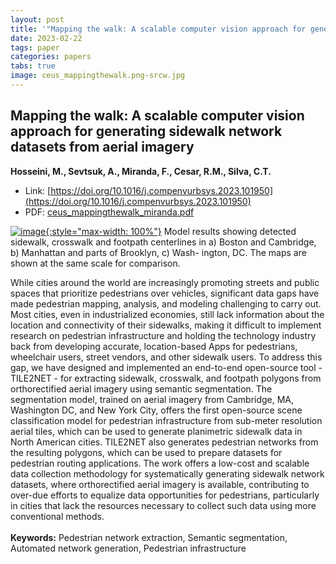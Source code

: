 ```yaml
---
layout: post
title: '"Mapping the walk: A scalable computer vision approach for generating sidewalk network datasets from aerial imagery"'
date: 2023-02-22
tags: paper
categories: papers
tabs: true
image: ceus_mappingthewalk.png-srcw.jpg
---
```


## Mapping the walk: A scalable computer vision approach for generating sidewalk network datasets from aerial imagery
**Hosseini, M., Sevtsuk, A., Miranda, F., Cesar, R.M., Silva, C.T.**
- Link: [https://doi.org/10.1016/j.compenvurbsys.2023.101950](https://doi.org/10.1016/j.compenvurbsys.2023.101950)
- PDF: [ceus_mappingthewalk_miranda.pdf](/documents/ceus_mappingthewalk_miranda.pdf)


[![image](https://www.evl.uic.edu/output/originals/ceus_mappingthewalk.png-srcw.jpg){:style="max-width: 100%"}](https://www.evl.uic.edu/output/originals/ceus_mappingthewalk.png-srcw.jpg)
Model results showing detected sidewalk, crosswalk and footpath centerlines in a) Boston and Cambridge, b) Manhattan and parts of Brooklyn, c) Wash- ington, DC. The maps are shown at the same scale for comparison.

While cities around the world are increasingly promoting streets and public spaces that prioritize pedestrians over vehicles, significant data gaps have made pedestrian mapping, analysis, and modeling challenging to carry out. Most cities, even in industrialized economies, still lack information about the location and connectivity of their sidewalks, making it difficult to implement research on pedestrian infrastructure and holding the technology industry back from developing accurate, location-based Apps for pedestrians, wheelchair users, street vendors, and other sidewalk users. To address this gap, we have designed and implemented an end-to-end open-source tool - TILE2NET - for extracting sidewalk, crosswalk, and footpath polygons from orthorectified aerial imagery using semantic segmentation. The segmentation model, trained on aerial imagery from Cambridge, MA, Washington DC, and New York City, offers the first open-source scene classification model for pedestrian infrastructure from sub-meter resolution aerial tiles, which can be used to generate planimetric sidewalk data in North American cities. TILE2NET also generates pedestrian networks from the resulting polygons, which can be used to prepare datasets for pedestrian routing applications. The work offers a low-cost and scalable data collection methodology for systematically generating sidewalk network datasets, where orthorectified aerial imagery is available, contributing to over-due efforts to equalize data opportunities for pedestrians, particularly in cities that lack the resources necessary to collect such data using more conventional methods.<br><br>
<strong>Keywords:</strong>  Pedestrian network extraction, Semantic segmentation, Automated network generation, Pedestrian infrastructure<br><br>